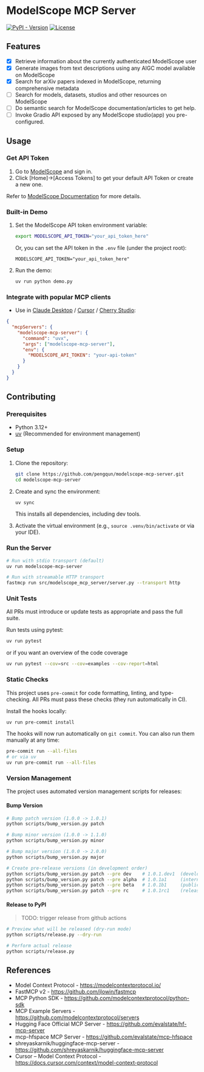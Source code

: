 # ModelScope MCP Server

[![PyPI - Version](https://img.shields.io/pypi/v/modelscope-mcp-server.svg)](https://pypi.org/project/modelscope-mcp-server) [![License](https://img.shields.io/github/license/pengqun/modelscope-mcp-server.svg)](https://github.com/pengqun/modelscope-mcp-server/blob/main/LICENSE)

## Features

- [x] Retrieve information about the currently authenticated ModelScope user
- [x] Generate images from text descriptions using any AIGC model available on ModelScope
- [x] Search for arXiv papers indexed in ModelScope, returning comprehensive metadata
- [ ] Search for models, datasets, studios and other resources on ModelScope
- [ ] Do semantic search for ModelScope documentation/articles to get help.
- [ ] Invoke Gradio API exposed by any ModelScope studio(app) you pre-configured.

## Usage

### Get API Token

1. Go to [ModelScope](https://modelscope.cn/home) and sign in.
2. Click [Home]->[Access Tokens] to get your default API Token or create a new one.

Refer to [ModelScope Documentation](https://modelscope.cn/docs/accounts/token) for more details.

### Built-in Demo

1. Set the ModelScope API token environment variable:

    ```bash
    export MODELSCOPE_API_TOKEN="your_api_token_here"
    ```

    Or, you can set the API token in the `.env` file (under the project root):

    ```env
    MODELSCOPE_API_TOKEN="your_api_token_here"
    ```

2. Run the demo:

    ```bash
    uv run python demo.py
    ```

### Integrate with popular MCP clients

- Use in [Claude Desktop](https://modelcontextprotocol.io/quickstart/user) / [Cursor](https://docs.cursor.com/context/model-context-protocol) / [Cherry Studio](https://docs.cherry-ai.com/advanced-basic/mcp/config):

```json
{
  "mcpServers": {
    "modelscope-mcp-server": {
      "command": "uvx",
      "args": ["modelscope-mcp-server"],
      "env": {
        "MODELSCOPE_API_TOKEN": "your-api-token"
      }
    }
  }
}
```

## Contributing

### Prerequisites

- Python 3.12+
- [uv](https://docs.astral.sh/uv/) (Recommended for environment management)

### Setup

1. Clone the repository:

   ```bash
   git clone https://github.com/pengqun/modelscope-mcp-server.git
   cd modelscope-mcp-server
   ```

2. Create and sync the environment:

   ```bash
   uv sync
   ```

   This installs all dependencies, including dev tools.

3. Activate the virtual environment (e.g., `source .venv/bin/activate` or via your IDE).

### Run the Server

```bash
# Run with stdio transport (default)
uv run modelscope-mcp-server

# Run with streamable HTTP transport
fastmcp run src/modelscope_mcp_server/server.py --transport http
```

### Unit Tests

All PRs must introduce or update tests as appropriate and pass the full suite.

Run tests using pytest:

```bash
uv run pytest
```

or if you want an overview of the code coverage

```bash
uv run pytest --cov=src --cov=examples --cov-report=html
```

### Static Checks

This project uses `pre-commit` for code formatting, linting, and type-checking. All PRs must pass these checks (they run automatically in CI).

Install the hooks locally:

```bash
uv run pre-commit install
```

The hooks will now run automatically on `git commit`. You can also run them manually at any time:

```bash
pre-commit run --all-files
# or via uv
uv run pre-commit run --all-files
```

### Version Management

The project uses automated version management scripts for releases:

#### Bump Version

```bash
# Bump patch version (1.0.0 -> 1.0.1)
python scripts/bump_version.py patch

# Bump minor version (1.0.0 -> 1.1.0)
python scripts/bump_version.py minor

# Bump major version (1.0.0 -> 2.0.0)
python scripts/bump_version.py major

# Create pre-release versions (in development order)
python scripts/bump_version.py patch --pre dev    # 1.0.1.dev1  (development snapshot)
python scripts/bump_version.py patch --pre alpha  # 1.0.1a1     (internal testing)
python scripts/bump_version.py patch --pre beta   # 1.0.1b1     (public testing)
python scripts/bump_version.py patch --pre rc     # 1.0.1rc1    (release candidate)
```

#### Release to PyPI

> TODO: trigger release from github actions

```bash
# Preview what will be released (dry-run mode)
python scripts/release.py --dry-run

# Perform actual release
python scripts/release.py
```

## References

- Model Context Protocol - <https://modelcontextprotocol.io/>
- FastMCP v2 - <https://github.com/jlowin/fastmcp>
- MCP Python SDK - <https://github.com/modelcontextprotocol/python-sdk>
- MCP Example Servers - <https://github.com/modelcontextprotocol/servers>
- Hugging Face Official MCP Server - <https://github.com/evalstate/hf-mcp-server>
- mcp-hfspace MCP Server - <https://github.com/evalstate/mcp-hfspace>
- shreyaskarnik/huggingface-mcp-server - <https://github.com/shreyaskarnik/huggingface-mcp-server>
- Cursor – Model Context Protocol - <https://docs.cursor.com/context/model-context-protocol>
